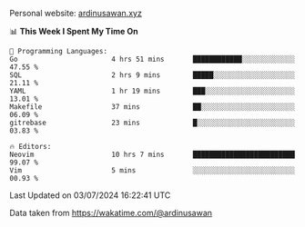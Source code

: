 Personal website: [ardinusawan.xyz](https://ardinusawan.xyz)

<!--START_SECTION:waka-->
📊 **This Week I Spent My Time On** 

```text
💬 Programming Languages: 
Go                       4 hrs 51 mins       ████████████░░░░░░░░░░░░░   47.55 % 
SQL                      2 hrs 9 mins        █████░░░░░░░░░░░░░░░░░░░░   21.11 % 
YAML                     1 hr 19 mins        ███░░░░░░░░░░░░░░░░░░░░░░   13.01 % 
Makefile                 37 mins             ██░░░░░░░░░░░░░░░░░░░░░░░   06.09 % 
gitrebase                23 mins             █░░░░░░░░░░░░░░░░░░░░░░░░   03.83 % 

🔥 Editors: 
Neovim                   10 hrs 7 mins       █████████████████████████   99.07 % 
Vim                      5 mins              ░░░░░░░░░░░░░░░░░░░░░░░░░   00.93 % 
```


 Last Updated on 03/07/2024 16:22:41 UTC
<!--END_SECTION:waka-->
Data taken from https://wakatime.com/@ardinusawan
